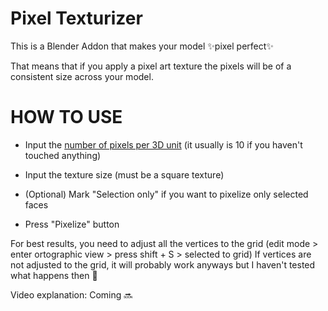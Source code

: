 # Pixel Texturizer

This is a Blender Addon that makes your model ✨pixel perfect✨

That means that if you apply a pixel art texture the pixels will be of a consistent size across your model.

# HOW TO USE

- Input the [number of pixels per 3D unit](https://github.com/RabidTunes/pixeltexturizer/blob/main/FAQ.md) (it usually is 10 if you haven't touched anything)

- Input the texture size (must be a square texture)

- (Optional) Mark "Selection only" if you want to pixelize only selected faces

- Press "Pixelize" button

For best results, you need to adjust all the vertices to the grid (edit mode > enter ortographic view > press shift + S > selected to grid)
If vertices are not adjusted to the grid, it will probably work anyways but I haven't tested what happens then 👀

Video explanation: Coming 🔜
